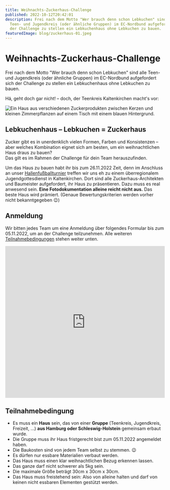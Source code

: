 ```yaml
---
title: Weihnachts-Zuckerhaus-Challenge
published: 2022-10-12T20:42:01
description: Frei nach dem Motto "Wer brauch denn schon Lebkuchen" sind alle
  Teen- und Jugendkreis (oder ähnliche Gruppen) im EC-Nordbund aufgefordert sich
  der Challenge zu stellen ein Lebkuchenhaus ohne Lebkuchen zu bauen.
featuredImage: blog/zuckerhaus-01.jpeg
---
```

# Weihnachts-Zuckerhaus-Challenge

Frei nach dem Motto "Wer brauch denn schon Lebkuchen" sind alle Teen- und Jugendkreis (oder ähnliche Gruppen) im EC-Nordbund aufgefordert sich der Challenge zu stellen ein Lebkuchenhaus ohne Lebkuchen zu bauen.

Hä, geht doch gar nicht! – doch, der Teenkreis Kaltenkirchen macht's vor:

![Ein Haus aus verschiedenen Zuckerprodukten zwischen Kerzen und kleinen Zimmerpflanzen auf einem Tisch mit einem blauen Hintergrund.](blog/zuckerhaus-01.jpeg "Zuckerhaus Demo vom Teenkreis Kaltenkirchen")

## Lebkuchenhaus – Lebkuchen = Zuckerhaus

Zucker gibt es in unerdenklich vielen Formen, Farben und Konsistenzen – aber welches Kombination eignet sich am besten, um ein weihnachtlichen Haus draus zu bauen?\
Das gilt es im Rahmen der Challenge für dein Team herauszufinden.

Um das Haus zu bauen habt ihr bis zum 26.11.2022 Zeit, denn im Anschluss an unser [Hallenfußballturnier](https://www.ec-nordbund.de/veranstaltungen/2022sHallenFBall) treffen wir uns eh zu einem überregionalem Jugendgottesdienst in Kaltenkirchen. Dort sind alle Zuckerhaus-Architekten und Baumeister aufgefordert, ihr Haus zu präsentieren. Dazu muss es real anwesend sein. **Eine Fotodokumentation alleine reicht nicht aus.** Das beste Haus wird prämiert. (Genaue Bewertungskriterien werden vorher nicht bekanntgegeben 😉)

## Anmeldung

Wir bitten jedes Team um eine Anmeldung über folgendes Formular bis zum 05.11.2022, um an der Challenge teilzunehmen. Alle weiteren [Teilnahmebedingungen](#Teilnhamebedingung) stehen weiter unten.

<iframe width="640px" height= "480px" src= "https://forms.office.com/Pages/ResponsePage.aspx?id=lDZs0n-42k-MGH7D3WERTGAikpWg1d9EkFOBg9FDTk5UM0UzNThKWE8ySzhSNVFFMEVIOFlOMllZWiQlQCN0PWcu&embed=true" frameborder= "0" marginwidth= "0" marginheight= "0" style= "border: none; max-width:100%; max-height:100vh" allowfullscreen webkitallowfullscreen mozallowfullscreen msallowfullscreen> </iframe>

## Teilnahmebedingung

* Es muss ein **Haus** sein, das von einer **Gruppe** (Teenkreis, Jugendkreis, Freizeit, ...) **aus Hamburg oder Schleswig-Holstein** gemeinsam erbaut wurde.
* Die Gruppe muss ihr Haus fristgerecht bist zum 05.11.2022 angemeldet haben.
* Die Baukosten sind von jedem Team selbst zu stemmen. 😉
* Es dürfen nur essbare Materialien verbaut werden.
* Das Haus muss einen klar weihnachtlichen Bezug erkennen lassen.
* Das ganze darf nicht schwerer als 5kg sein.
* Die maximale Größe beträgt 30cm x 30cm x 30cm.
* Das Haus muss freistehend sein: Also von alleine halten und darf von keinen nicht essbaren Elementen gestützt werden.
